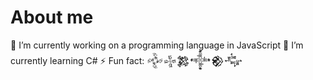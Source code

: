 # About me
🔭 I’m currently working on a programming language in JavaScript
🌱 I’m currently learning C#
⚡ Fun fact: 𒅒𒈔𒄆𒀱𒆙𒂝
